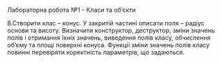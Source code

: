 Лабораторна робота №1 - Класи та об’єкти

8.Створити клас – конус. У закритій частині описати поля – радіус основи та висоту. Визначити конструктор, деструктор, зміни значень полів і отримання їхніх значень, виведення полів класу, обчислення об’єму та площі поверхні конуса. Функції зміни значень полів класу повинні перевіряти коректність параметрів, що задаються.
